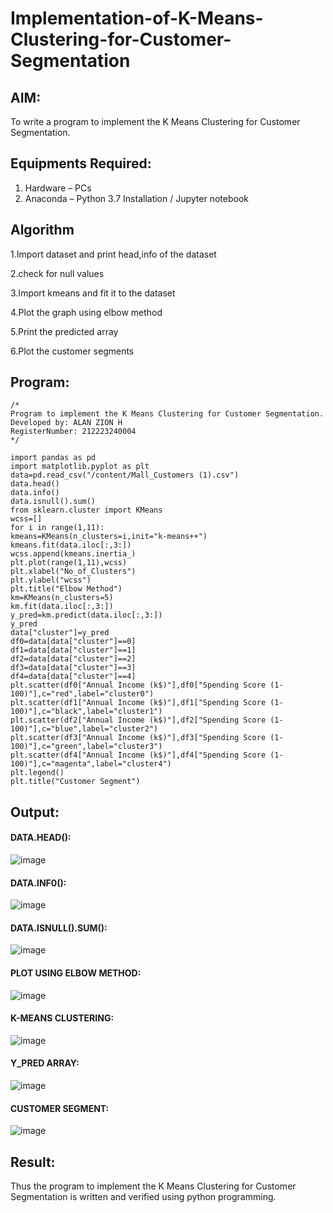 # Implementation-of-K-Means-Clustering-for-Customer-Segmentation

## AIM:
To write a program to implement the K Means Clustering for Customer Segmentation.

## Equipments Required:
1. Hardware – PCs
2. Anaconda – Python 3.7 Installation / Jupyter notebook

## Algorithm
1.Import dataset and print head,info of the dataset

2.check for null values

3.Import kmeans and fit it to the dataset

4.Plot the graph using elbow method

5.Print the predicted array

6.Plot the customer segments

## Program:
```
/*
Program to implement the K Means Clustering for Customer Segmentation.
Developed by: ALAN ZION H
RegisterNumber: 212223240004
*/

import pandas as pd
import matplotlib.pyplot as plt
data=pd.read_csv("/content/Mall_Customers (1).csv")
data.head()
data.info()
data.isnull().sum()
from sklearn.cluster import KMeans
wcss=[]
for i in range(1,11):
kmeans=KMeans(n_clusters=i,init="k-means++")
kmeans.fit(data.iloc[:,3:])
wcss.append(kmeans.inertia_)
plt.plot(range(1,11),wcss)
plt.xlabel("No_of_Clusters")
plt.ylabel("wcss")
plt.title("Elbow Method")
km=KMeans(n_clusters=5)
km.fit(data.iloc[:,3:])
y_pred=km.predict(data.iloc[:,3:])
y_pred
data["cluster"]=y_pred
df0=data[data["cluster"]==0]
df1=data[data["cluster"]==1]
df2=data[data["cluster"]==2]
df3=data[data["cluster"]==3]
df4=data[data["cluster"]==4]
plt.scatter(df0["Annual Income (k$)"],df0["Spending Score (1-100)"],c="red",label="cluster0")
plt.scatter(df1["Annual Income (k$)"],df1["Spending Score (1-100)"],c="black",label="cluster1")
plt.scatter(df2["Annual Income (k$)"],df2["Spending Score (1-100)"],c="blue",label="cluster2")
plt.scatter(df3["Annual Income (k$)"],df3["Spending Score (1-100)"],c="green",label="cluster3")
plt.scatter(df4["Annual Income (k$)"],df4["Spending Score (1-100)"],c="magenta",label="cluster4")
plt.legend()
plt.title("Customer Segment")

```

## Output:
#### DATA.HEAD():
![image](https://github.com/mathes6112004/Implementation-of-K-Means-Clustering-for-Customer-Segmentation/assets/119477782/7f5e29b5-3b90-4d2e-8b3c-9c18761fd772)

#### DATA.INF0():
![image](https://github.com/mathes6112004/Implementation-of-K-Means-Clustering-for-Customer-Segmentation/assets/119477782/c8899e6a-0e77-4abf-92d2-6c8cdfb10103)

#### DATA.ISNULL().SUM():
![image](https://github.com/mathes6112004/Implementation-of-K-Means-Clustering-for-Customer-Segmentation/assets/119477782/df682eb8-27b9-446d-af82-5ca2ed3e3bf4)

#### PLOT USING ELBOW METHOD:
![image](https://github.com/mathes6112004/Implementation-of-K-Means-Clustering-for-Customer-Segmentation/assets/119477782/8d4c7d0f-a54d-4132-85d9-bb7bc9eaee04)

#### K-MEANS CLUSTERING:
![image](https://github.com/mathes6112004/Implementation-of-K-Means-Clustering-for-Customer-Segmentation/assets/119477782/9ea8a815-3d70-4941-a081-8a2c0e090191)

#### Y_PRED ARRAY:
![image](https://github.com/mathes6112004/Implementation-of-K-Means-Clustering-for-Customer-Segmentation/assets/119477782/abfd95f6-d23c-4dbb-9ce6-808a6d503b3a)

#### CUSTOMER SEGMENT:
![image](https://github.com/mathes6112004/Implementation-of-K-Means-Clustering-for-Customer-Segmentation/assets/119477782/6f1a9ce5-c6a8-4b1c-8ff7-a0a15ebbca88)


## Result:
Thus the program to implement the K Means Clustering for Customer Segmentation is written and verified using python programming.
